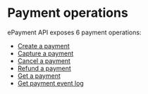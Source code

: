 <!-- START_METADATA
---
sidebar_label: Payment operations
id: payment-operations
sidebar_position: 30
---
END_METADATA -->

# Payment operations

ePayment API exposes 6 payment operations:

* [Create a payment](create.md)
* [Capture a payment](capture.md)
* [Cancel a payment](cancel.md)
* [Refund a payment](refund.md)
* [Get a payment](get_info.md)
* [Get payment event log](get_event_log.md)
